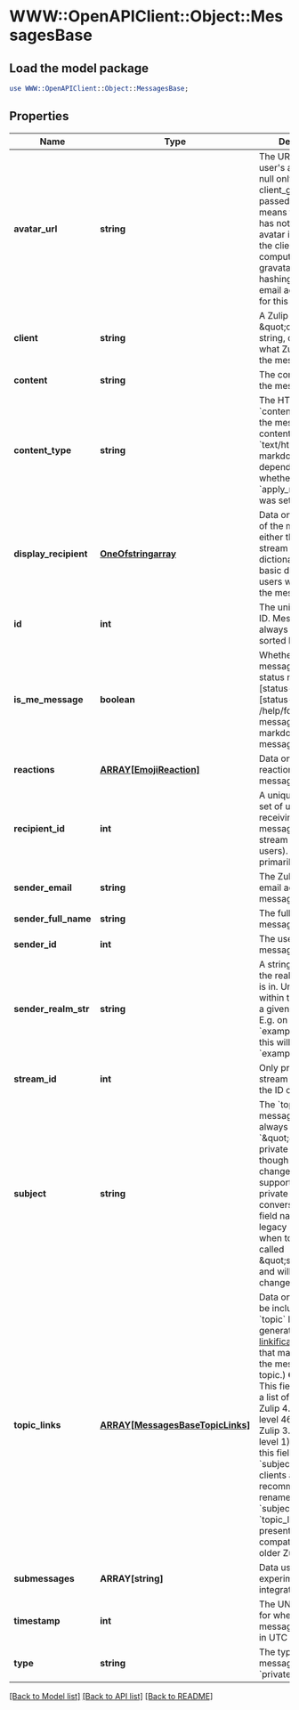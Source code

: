 # WWW::OpenAPIClient::Object::MessagesBase

## Load the model package
```perl
use WWW::OpenAPIClient::Object::MessagesBase;
```

## Properties
Name | Type | Description | Notes
------------ | ------------- | ------------- | -------------
**avatar_url** | **string** | The URL of the user&#39;s avatar.  Can be null only if client_gravatar was passed, which means that the user has not uploaded an avatar in Zulip, and the client should compute the gravatar URL by hashing the user&#39;s email address itself for this user.  | [optional] 
**client** | **string** | A Zulip \&quot;client\&quot; string, describing what Zulip client sent the message.  | [optional] 
**content** | **string** | The content/body of the message.  | [optional] 
**content_type** | **string** | The HTTP &#x60;content_type&#x60; for the message content.  This will be &#x60;text/html&#x60; or &#x60;text/x-markdown&#x60;, depending on whether &#x60;apply_markdown&#x60; was set.  | [optional] 
**display_recipient** | [**OneOfstringarray**](OneOfstringarray.md) | Data on the recipient of the message; either the name of a stream or a dictionary containing basic data on the users who received the message.  | [optional] 
**id** | **int** | The unique message ID.  Messages should always be displayed sorted by ID.  | [optional] 
**is_me_message** | **boolean** | Whether the message is a [/me status message][status-messages]  [status-messages]: /help/format-your-message-using-markdown#status-messages  | [optional] 
**reactions** | [**ARRAY[EmojiReaction]**](EmojiReaction.md) | Data on any reactions to the message.  | [optional] 
**recipient_id** | **int** | A unique ID for the set of users receiving the message (either a stream or group of users).  Useful primarily for hashing.  | [optional] 
**sender_email** | **string** | The Zulip display email address of the message&#39;s sender.  | [optional] 
**sender_full_name** | **string** | The full name of the message&#39;s sender.  | [optional] 
**sender_id** | **int** | The user ID of the message&#39;s sender.  | [optional] 
**sender_realm_str** | **string** | A string identifier for the realm the sender is in.  Unique only within the context of a given Zulip server.  E.g. on &#x60;example.zulip.com&#x60;, this will be &#x60;example&#x60;.  | [optional] 
**stream_id** | **int** | Only present for stream messages; the ID of the stream.  | [optional] 
**subject** | **string** | The &#x60;topic&#x60; of the message.  Currently always &#x60;\&quot;\&quot;&#x60; for private messages, though this could change if Zulip adds support for topics in private message conversations.  The field name is a legacy holdover from when topics were called \&quot;subjects\&quot; and will eventually change.  | [optional] 
**topic_links** | [**ARRAY[MessagesBaseTopicLinks]**](MessagesBaseTopicLinks.md) | Data on any links to be included in the &#x60;topic&#x60; line (these are generated by [custom linkification filters](/help/add-a-custom-linkifier) that match content in the message&#39;s topic.)  **Changes**: This field contained a list of urls before   Zulip 4.0 (feature level 46).  New in Zulip 3.0 (feature level 1): Previously, this field was called &#x60;subject_links&#x60;; clients are recommended to rename &#x60;subject_links&#x60; to &#x60;topic_links&#x60; if present for compatibility with older Zulip servers.  | [optional] 
**submessages** | **ARRAY[string]** | Data used for certain experimental Zulip integrations.  | [optional] 
**timestamp** | **int** | The UNIX timestamp for when the message was sent, in UTC seconds.  | [optional] 
**type** | **string** | The type of the message: &#x60;stream&#x60; or &#x60;private&#x60;.  | [optional] 

[[Back to Model list]](../README.md#documentation-for-models) [[Back to API list]](../README.md#documentation-for-api-endpoints) [[Back to README]](../README.md)


